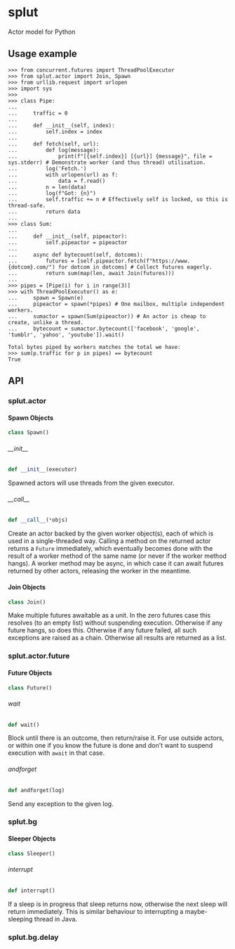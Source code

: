 # splut
Actor model for Python

## Usage example
```
>>> from concurrent.futures import ThreadPoolExecutor
>>> from splut.actor import Join, Spawn
>>> from urllib.request import urlopen
>>> import sys
>>>
>>> class Pipe:
...
...     traffic = 0
...
...     def __init__(self, index):
...         self.index = index
...
...     def fetch(self, url):
...         def log(message):
...             print(f"[{self.index}] [{url}] {message}", file = sys.stderr) # Demonstrate worker (and thus thread) utilisation.
...         log('Fetch.')
...         with urlopen(url) as f:
...             data = f.read()
...         n = len(data)
...         log(f"Got: {n}")
...         self.traffic += n # Effectively self is locked, so this is thread-safe.
...         return data
...
>>> class Sum:
...
...     def __init__(self, pipeactor):
...         self.pipeactor = pipeactor
...
...     async def bytecount(self, dotcoms):
...         futures = [self.pipeactor.fetch(f"https://www.{dotcom}.com/") for dotcom in dotcoms] # Collect futures eagerly.
...         return sum(map(len, await Join(futures)))
...
>>> pipes = [Pipe(i) for i in range(3)]
>>> with ThreadPoolExecutor() as e:
...     spawn = Spawn(e)
...     pipeactor = spawn(*pipes) # One mailbox, multiple independent workers.
...     sumactor = spawn(Sum(pipeactor)) # An actor is cheap to create, unlike a thread.
...     bytecount = sumactor.bytecount(['facebook', 'google', 'tumblr', 'yahoo', 'youtube']).wait()

Total bytes piped by workers matches the total we have:
>>> sum(p.traffic for p in pipes) == bytecount
True

```

## API

<a id="splut.actor"></a>

### splut.actor

<a id="splut.actor.Spawn"></a>

#### Spawn Objects

```python
class Spawn()
```

<a id="splut.actor.Spawn.__init__"></a>

###### \_\_init\_\_

```python
def __init__(executor)
```

Spawned actors will use threads from the given executor.

<a id="splut.actor.Spawn.__call__"></a>

###### \_\_call\_\_

```python
def __call__(*objs)
```

Create an actor backed by the given worker object(s), each of which is used in a single-threaded way.
Calling a method on the returned actor returns a `Future` immediately, which eventually becomes done with the result of a worker method of the same name (or never if the worker method hangs).
A worker method may be async, in which case it can await futures returned by other actors, releasing the worker in the meantime.

<a id="splut.actor.Join"></a>

#### Join Objects

```python
class Join()
```

Make multiple futures awaitable as a unit. In the zero futures case this resolves (to an empty list) without suspending execution.
Otherwise if any future hangs, so does this. Otherwise if any future failed, all such exceptions are raised as a chain. Otherwise all results are returned as a list.

<a id="splut.actor.future"></a>

### splut.actor.future

<a id="splut.actor.future.Future"></a>

#### Future Objects

```python
class Future()
```

<a id="splut.actor.future.Future.wait"></a>

###### wait

```python
def wait()
```

Block until there is an outcome, then return/raise it.
For use outside actors, or within one if you know the future is done and don't want to suspend execution with `await` in that case.

<a id="splut.actor.future.Future.andforget"></a>

###### andforget

```python
def andforget(log)
```

Send any exception to the given log.

<a id="splut.bg"></a>

### splut.bg

<a id="splut.bg.Sleeper"></a>

#### Sleeper Objects

```python
class Sleeper()
```

<a id="splut.bg.Sleeper.interrupt"></a>

###### interrupt

```python
def interrupt()
```

If a sleep is in progress that sleep returns now, otherwise the next sleep will return immediately.
This is similar behaviour to interrupting a maybe-sleeping thread in Java.

<a id="splut.bg.delay"></a>

### splut.bg.delay

